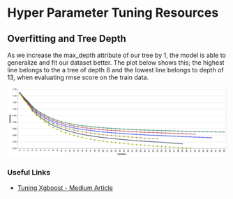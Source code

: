 # Hyper Parameter Tuning Resources

## Overfitting and Tree Depth

As we increase the max_depth attribute of our tree by 1, the model is able to generalize and fit our dataset better. The plot below shows this; the highest line belongs to the a tree of depth 8 and the lowest line belongs to depth of 13, when evaluating rmse score on the train data.

![Overfitting and Tree Depth](plots/overfitting_depth.png)

### Useful Links

* [Tuning Xgboost - Medium Article](https://towardsdatascience.com/fine-tuning-xgboost-in-python-like-a-boss-b4543ed8b1e)